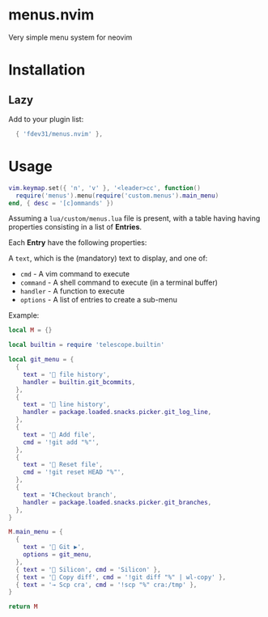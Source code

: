 # menus.nvim
Very simple menu system for neovim

# Installation

## Lazy

Add to your plugin list:

```lua
  { 'fdev31/menus.nvim' },
```

# Usage

```lua
vim.keymap.set({ 'n', 'v' }, '<leader>cc', function()
  require('menus').menu(require('custom.menus').main_menu)
end, { desc = '[c]ommands' })
```

Assuming a `lua/custom/menus.lua` file is present, with a table having having properties consisting in a list of **Entries**.

Each **Entry** have the following properties:

A `text`, which is the (mandatory) text to display, and one of:

- `cmd` - A vim command to execute
- `command` - A shell command to execute (in a terminal buffer)
- `handler` - A function to execute
- `options` - A list of entries to create a sub-menu

Example:

```lua
local M = {}

local builtin = require 'telescope.builtin'

local git_menu = {
  {
    text = ' file history',
    handler = builtin.git_bcommits,
  },
  {
    text = ' line history',
    handler = package.loaded.snacks.picker.git_log_line,
  },
  {
    text = ' Add file',
    cmd = '!git add "%"',
  },
  {
    text = ' Reset file',
    cmd = '!git reset HEAD "%"',
  },
  {
    text = '⏬Checkout branch',
    handler = package.loaded.snacks.picker.git_branches,
  },
}

M.main_menu = {
  {
    text = ' Git ▶',
    options = git_menu,
  },
  { text = ' Silicon', cmd = 'Silicon' },
  { text = ' Copy diff', cmd = '!git diff "%" | wl-copy' },
  { text = '→ Scp cra', cmd = '!scp "%" cra:/tmp' },
}

return M
```

